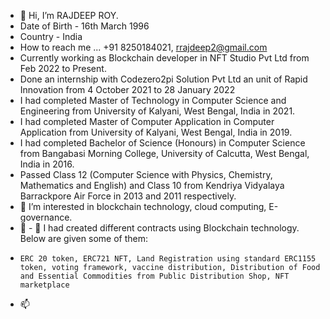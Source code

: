 - 👋 Hi, I’m RAJDEEP ROY.
- Date of Birth - 16th March 1996
- Country - India
-  How to reach me ... +91 8250184021, rrajdeep2@gmail.com
- Currently working as Blockchain developer in NFT Studio Pvt Ltd from Feb 2022 to Present.
- Done an internship with Codezero2pi Solution Pvt Ltd an unit of Rapid Innovation from 4 October 2021 to 28 January 2022
- I had completed Master of Technology in Computer Science and Engineering from University of Kalyani, West Bengal, India in 2021.
- I had completed Master of Computer Application in Computer Application from University of Kalyani, West Bengal, India in 2019.
- I had completed Bachelor of Science (Honours) in Computer Science from Bangabasi Morning College, University of Calcutta, West Bengal, India in 2016.
- Passed Class 12 (Computer Science with Physics, Chemistry, Mathematics and English) and Class 10 from Kendriya Vidyalaya Barrackpore Air Force in 2013 and 2011 respectively. 
- 👀 I’m interested in blockchain technology, cloud computing, E-governance.
- 🌱 - 💞️ I had created different contracts using Blockchain technology. Below are given some of them:
-     ERC 20 token, ERC721 NFT, Land Registration using standard ERC1155 token, voting framework, vaccine distribution, Distribution of Food and Essential Commodities from Public Distribution Shop, NFT marketplace 
- 📫

<!---
RAJDEEPROY1996/RAJDEEPROY1996 is a ✨ special ✨ repository because its `README.md` (this file) appears on your GitHub profile.
You can click the Preview link to take a look at your changes.
--->
